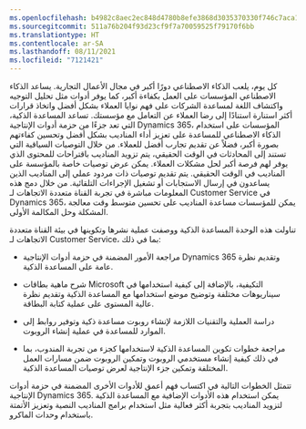 ```yaml
---
ms.openlocfilehash: b4982c8aec2ec848d4780b8efe3868d3035370330f746c7aca178a1a3011aac9
ms.sourcegitcommit: 511a76b204f93d23cf9f7a70059525f79170f6bb
ms.translationtype: HT
ms.contentlocale: ar-SA
ms.lasthandoff: 08/11/2021
ms.locfileid: "7121421"
---
```

كل يوم، يلعب الذكاء الاصطناعي دورًا أكبر في مجال الأعمال التجارية. يساعد الذكاء الاصطناعي المؤسسات على العمل بكفاءة أكبر، كما يوفر أدوات مثل تحليل التوجيه واكتشاف اللغة لمساعدة الشركات على فهم نوايا العملاء بشكل أفضل واتخاذ قرارات أكثر استنارة استنادًا إلى رضا العملاء عن التعامل مع مؤسستك. تساعد المساعدة الذكية، التي تعد جزءًا من حزمة أدوات الإنتاجية Dynamics 365، المؤسسات على استخدام الذكاء الاصطناعي للمساعدة على تعزيز أداء المناديب بشكل أفضل وتحسين كفاءتهم بصورة أكبر، فضلاً عن تقديم تجارب أفضل للعملاء. من خلال التوصيات السياقية التي تستند إلى المحادثات في الوقت الحقيقي، يتم تزويد المناديب باقتراحات للمحتوى الذي يوفر لهم فرصة أكبر لحل مشكلات العملاء. يمكن عرض توصيات خاصة بالمؤسسة على المناديب في الوقت الحقيقي. يتم تقديم توصيات ذات مردود عملي إلى المناديب الذين يساعدون في إرسال الاستجابات أو تشغيل الإجراءات التلقائية. من خلال دمج هذه المعلومات مباشرة في تجربة القناة متعددة الاتجاهات لـ Customer Service في Dynamics 365، يمكن للمؤسسات مساعدة المناديب على تحسين متوسط وقت معالجة المشكلة وحل المكالمة الأولى.

تناولت هذه الوحدة المساعدة الذكية ووصفت عملية نشرها وتكوينها في بيئة القناة متعددة الاتجاهات لـ Customer Service، بما في ذلك:

- مراجعة الأمور المضمنة في حزمة أدوات الإنتاجية Dynamics 365 وتقديم نظرة عامة على المساعدة الذكية.

- شرح ماهية بطاقات Microsoft التكيفية، بالإضافة إلى كيفية استخدامها في سيناريوهات مختلفة وتوضيح موضع استخدامها مع المساعدة الذكية وتقديم نظرة عالية المستوى على عملية كتابة البطاقة.

- دراسة العملية والتقنيات اللازمة لإنشاء روبوت مساعدة ذكية وتوفير روابط إلى الموارد للمساعدة في عملية إنشاء الروبوت.

- مراجعة خطوات تكوين المساعدة الذكية لاستخدامها كجزء من تجربة المندوب، بما في ذلك كيفية إنشاء مستخدمي الروبوت وتمكين الروبوت ضمن مسارات العمل المختلفة وتمكين جزء الإنتاجية لعرض توصيات المساعدة الذكية.

تتمثل الخطوات التالية في اكتساب فهم أعمق للأدوات الأخرى المضمنة في حزمة أدوات الإنتاجية Dynamics 365. يمكن استخدام هذه الأدوات الإضافية مع المساعدة الذكية لتزويد المناديب بتجربة أكثر فعالية مثل استخدام برامج المناديب النصية وتعزيز الأتمتة باستخدام وحدات الماكرو.
